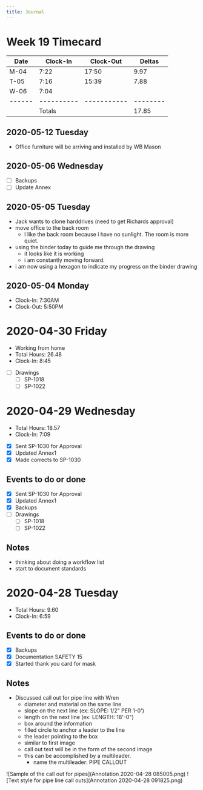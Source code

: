 ```yaml
---
title: Journal
---
```

# Week 19 Timecard

| Date | Clock-In | Clock-Out | Deltas |
|------|----------|-----------|--------|
| M-04 |  7:22    | 17:50     |  9.97  |
| T-05 |  7:16    | 15:39     |  7.88  |
| W-06 |  7:04    |           |        |
|------|----------|-----------|--------|
|      | Totals   |           | 17.85  |

## 2020-05-12 Tuesday

- Office furniture will be arriving and installed by WB Mason

## 2020-05-06 Wednesday

- [ ] Backups
- [ ] Update Annex

## 2020-05-05 Tuesday

- Jack wants to clone harddrives (need to get Richards approval)
- move office to the back room
    - I like the back room because i have no sunlight.  The room is more quiet.
- using the binder today to guide me through the drawing
    - it looks like it is working
    - i am constantly moving forward.
- i am now using a hexagon to indicate my progress on the binder drawing

## 2020-05-04 Monday
- Clock-In:  7:30AM
- Clock-Out: 5:50PM

# 2020-04-30 Friday

- Working from home
- Total Hours: 26.48
- Clock-In: 8:45

- [ ] Drawings
    - [ ] SP-1018
    - [ ] SP-1022

# 2020-04-29 Wednesday

- Total Hours: 18.57
- Clock-In: 7:09

- [X] Sent SP-1030 for Approval
- [X] Updated Annex1
- [X] Made corrects to SP-1030

## Events to do or done

- [X] Sent SP-1030 for Approval
- [X] Updated Annex1
- [X] Backups
- [ ] Drawings
    - [ ] SP-1018
    - [ ] SP-1022

## Notes

- thinking about doing a workflow list
- start to document standards

# 2020-04-28 Tuesday

- Total Hours: 9.60
- Clock-In: 6:59

## Events to do or done

- [X] Backups
- [X] Documentation SAFETY 15
- [X] Started thank you card for mask

## Notes

*  Discussed call out for pipe line with Wren
    - diameter and material on the same line
    - slope on the next line (ex: SLOPE: 1/2" PER 1-0')
    - length on the next line (ex: LENGTH: 18'-0")
    - box around the information
    - filled circle to anchor a leader to the line
    - the leader pointing to the box
    - similar to first image 
    - call out text will be in the form of the second image
    - this can be accomplished by a multileader.
        - name the multileader: PIPE CALLOUT

![Sample of the call out for pipes](Annotation 2020-04-28 085005.png)
![Text style for pipe line call outs](Annotation 2020-04-28 091825.png)
